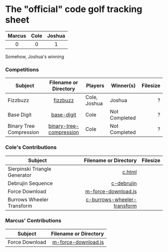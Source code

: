 # The "official" code golf tracking sheet
| Marcus | Cole | Joshua |
| :---: | :---: | :---: |
| 0 | 0 | 1 |

Somehow, Joshua's winning

### Competitions
| Subject | Filename or Directory | Players | Winner(s) | Filesize
| --- | :---: | --- | --- | ---: |
| Fizzbuzz | [fizzbuzz](../fizzbuzz) | Cole, Joshua | Joshua | ? |
| Base Digit | [base-digit](../base-digit) | Cole | Not Completed | ? |
| Binary Tree Compression | [binary-tree-compression](../binary-tree-compression) | Cole | Not Completed | ? |

### Cole's Contributions
| Subject | Filename or Directory | Filesize |
| --- | ---: | ---: |
| Sierpinski Triangle Generator | [c.html](../c.html) |
| Debrujin Sequence | [c-debrujin](../c-debrujin) |
| Force Download | [m-force-download.js](../m-force-download.js) |
| Burrows Wheeler Transform | [c-burrows-wheeler-transform](../c-burrows-wheeler-transform) |

### Marcus' Contributions
| Subject | Filename or Directory |
| --- | ---: |
| Force Download | [m-force-download.js](../m-force-download.js) |
